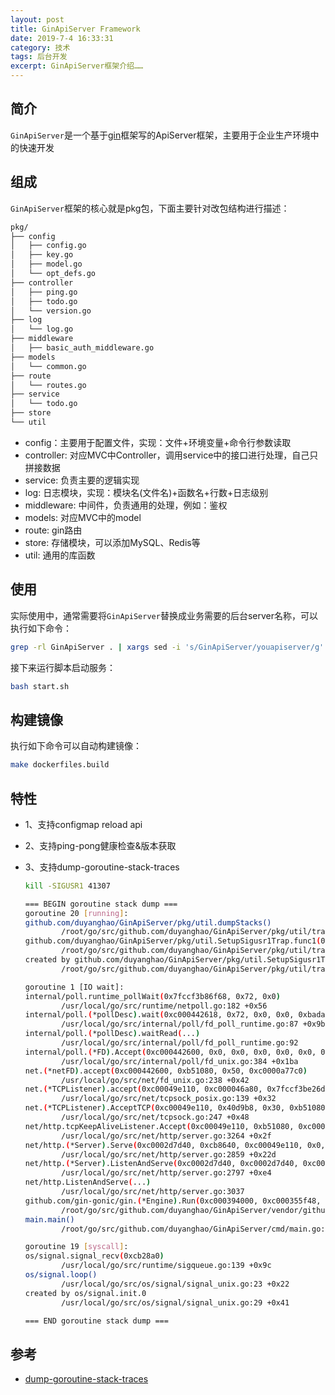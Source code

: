 ```yaml
---
layout: post
title: GinApiServer Framework
date: 2019-7-4 16:33:31
category: 技术
tags: 后台开发
excerpt: GinApiServer框架介绍……
---
```


## 简介

`GinApiServer`是一个基于[gin](https://github.com/gin-gonic/gin)框架写的ApiServer框架，主要用于企业生产环境中的快速开发

## 组成

`GinApiServer`框架的核心就是pkg包，下面主要针对改包结构进行描述：

```bash
pkg/
├── config
│   ├── config.go
│   ├── key.go
│   ├── model.go
│   └── opt_defs.go
├── controller
│   ├── ping.go
│   ├── todo.go
│   └── version.go
├── log
│   └── log.go
├── middleware
│   ├── basic_auth_middleware.go
├── models
│   └── common.go
├── route
│   └── routes.go
├── service
│   └── todo.go
├── store
└── util
```

* config：主要用于配置文件，实现：文件+环境变量+命令行参数读取
* controller: 对应MVC中Controller，调用service中的接口进行处理，自己只拼接数据
* service: 负责主要的逻辑实现
* log: 日志模块，实现：模块名(文件名)+函数名+行数+日志级别
* middleware: 中间件，负责通用的处理，例如：鉴权
* models: 对应MVC中的model
* route: gin路由
* store: 存储模块，可以添加MySQL、Redis等
* util: 通用的库函数

## 使用

实际使用中，通常需要将`GinApiServer`替换成业务需要的后台server名称，可以执行如下命令：

```bash
grep -rl GinApiServer . | xargs sed -i 's/GinApiServer/youapiserver/g' 
```

接下来运行脚本启动服务：

```bash
bash start.sh
```

## 构建镜像

执行如下命令可以自动构建镜像：

```bash
make dockerfiles.build
```

## 特性

* 1、支持configmap reload api
* 2、支持ping-pong健康检查&版本获取
* 3、支持dump-goroutine-stack-traces

    ```bash
    kill -SIGUSR1 41307

    === BEGIN goroutine stack dump ===
    goroutine 20 [running]:
    github.com/duyanghao/GinApiServer/pkg/util.dumpStacks()
            /root/go/src/github.com/duyanghao/GinApiServer/pkg/util/trap.go:23 +0x6d
    github.com/duyanghao/GinApiServer/pkg/util.SetupSigusr1Trap.func1(0xc000332240)
            /root/go/src/github.com/duyanghao/GinApiServer/pkg/util/trap.go:16 +0x34
    created by github.com/duyanghao/GinApiServer/pkg/util.SetupSigusr1Trap
            /root/go/src/github.com/duyanghao/GinApiServer/pkg/util/trap.go:14 +0xab

    goroutine 1 [IO wait]:
    internal/poll.runtime_pollWait(0x7fccf3b86f68, 0x72, 0x0)
            /usr/local/go/src/runtime/netpoll.go:182 +0x56
    internal/poll.(*pollDesc).wait(0xc000442618, 0x72, 0x0, 0x0, 0xbadadd)
            /usr/local/go/src/internal/poll/fd_poll_runtime.go:87 +0x9b
    internal/poll.(*pollDesc).waitRead(...)
            /usr/local/go/src/internal/poll/fd_poll_runtime.go:92
    internal/poll.(*FD).Accept(0xc000442600, 0x0, 0x0, 0x0, 0x0, 0x0, 0x0, 0x0)
            /usr/local/go/src/internal/poll/fd_unix.go:384 +0x1ba
    net.(*netFD).accept(0xc000442600, 0xb51080, 0x50, 0xc0000a77c0)
            /usr/local/go/src/net/fd_unix.go:238 +0x42
    net.(*TCPListener).accept(0xc00049e110, 0xc000046a80, 0x7fccf3be26d0, 0xc000000180)
            /usr/local/go/src/net/tcpsock_posix.go:139 +0x32
    net.(*TCPListener).AcceptTCP(0xc00049e110, 0x40d9b8, 0x30, 0xb51080)
            /usr/local/go/src/net/tcpsock.go:247 +0x48
    net/http.tcpKeepAliveListener.Accept(0xc00049e110, 0xb51080, 0xc0002d0e70, 0xadef20, 0x2294c70)
            /usr/local/go/src/net/http/server.go:3264 +0x2f
    net/http.(*Server).Serve(0xc0002d7d40, 0xcb8640, 0xc00049e110, 0x0, 0x0)
            /usr/local/go/src/net/http/server.go:2859 +0x22d
    net/http.(*Server).ListenAndServe(0xc0002d7d40, 0xc0002d7d40, 0xc000355ea8)
            /usr/local/go/src/net/http/server.go:2797 +0xe4
    net/http.ListenAndServe(...)
            /usr/local/go/src/net/http/server.go:3037
    github.com/gin-gonic/gin.(*Engine).Run(0xc000394000, 0xc000355f48, 0x1, 0x1, 0x0, 0x0)
            /root/go/src/github.com/duyanghao/GinApiServer/vendor/github.com/gin-gonic/gin/gin.go:294 +0x140
    main.main()
            /root/go/src/github.com/duyanghao/GinApiServer/cmd/main.go:22 +0x2c4

    goroutine 19 [syscall]:
    os/signal.signal_recv(0xcb28a0)
            /usr/local/go/src/runtime/sigqueue.go:139 +0x9c
    os/signal.loop()
            /usr/local/go/src/os/signal/signal_unix.go:23 +0x22
    created by os/signal.init.0
            /usr/local/go/src/os/signal/signal_unix.go:29 +0x41

    === END goroutine stack dump ===
    ```

## 参考

* [dump-goroutine-stack-traces](https://colobu.com/2016/12/21/how-to-dump-goroutine-stack-traces/)